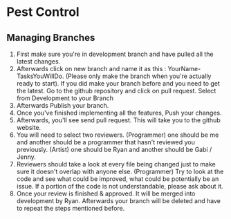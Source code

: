 # Pest Control
 
## Managing Branches

 1. First make sure you're in development branch and have pulled all the latest changes. 
 2. Afterwards click on new branch and name it as this : YourName-TasksYouWillDo. (Please only make the branch when you're actually ready to start). 
    If you did make your branch before and you need to get the latest. Go to the github repository and click on pull request. Select from Development to your Branch
 3. Afterwards Publish your branch. 
 4. Once you've finished implementing all the features, Push your changes. 
 5. Afterwards, you'll see send pull request. This will take you to the github website. 
 6. You will need to select two reviewers. 
    (Programmer) one should be me and another should be a programmer that hasn't reviewed you previously.
    (Artist) one should be Ryan and another should be Gabi / Jenny. 
 7. Reviewers should take a look at every file being changed just to make sure it doesn't overlap with anyone else. 
    (Programmer) Try to look at the code and see what could be improved, what could be potentially be an issue. If a portion of the code is not understandable, please ask about       it.
8. Once your review is finished & approved. It will be merged into development by Ryan. Afterwards your branch will be deleted and have to repeat the steps mentioned before. 
